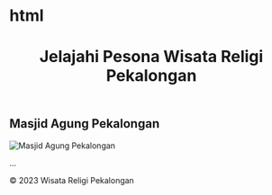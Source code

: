 # html
<!DOCTYPE html>
<html>
<head>
    <title>Pesona Wisata Religi Pekalongan</title>
    <link rel="stylesheet" href="style.css">
</head>
<body>
    <header>
        <h1>Jelajahi Pesona Wisata Religi Pekalongan</h1>
    </header>
    <main>
        <section>
            <h2>Masjid Agung Pekalongan</h2>
            <img src="masjid_agung.jpg" alt="Masjid Agung Pekalongan">
            <p>...</p>
        </section>
        </main>
    <footer>
        <p>&copy; 2023 Wisata Religi Pekalongan</p>
    </footer>
</body>
</html>
